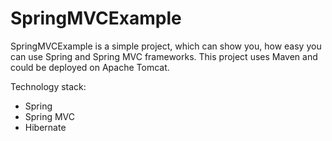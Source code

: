 # SpringMVCExample

SpringMVCExample is a simple project, which can show you, how easy you can use Spring and Spring MVC frameworks. 
This project uses Maven and could be deployed on Apache Tomcat.

Technology stack:
- Spring
- Spring MVC
- Hibernate

